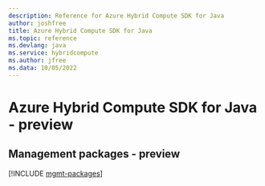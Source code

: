 ```yaml
---
description: Reference for Azure Hybrid Compute SDK for Java
author: joshfree
title: Azure Hybrid Compute SDK for Java
ms.topic: reference
ms.devlang: java
ms.service: hybridcompute
ms.author: jfree
ms.data: 10/05/2022
---
```

# Azure Hybrid Compute SDK for Java - preview

## Management packages - preview
[!INCLUDE [mgmt-packages](hybrid-compute-mgmt-index.md)]